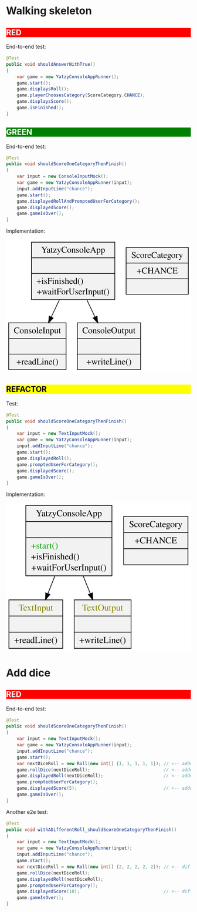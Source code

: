 # Walking skeleton

<h2 style="color: white; background: red">RED</h2>

End-to-end test:

```java
@Test
public void shouldAnswerWithTrue()
{
    var game = new YatzyConsoleAppRunner();
    game.start();
    game.displaysRoll();
    game.playerChoosesCategory(ScoreCategory.CHANCE);
    game.displaysScore();
    game.isFinished();
}
```

<h2 style="color: white; background: green">GREEN</h2>

End-to-end test:

```java
@Test
public void shouldScoreOneCategoryThenFinish()
{
    var input = new ConsoleInputMock();
    var game = new YatzyConsoleAppRunner(input);
    input.addInputLine("chance");
    game.start();
    game.displayedRollAndPromptedUserForCategory();
    game.displayedScore();
    game.gameIsOver();
}
```

Implementation:

![](./svg/walking_skeleton_green.svg)

<h2 style="color: black; background: yellow">REFACTOR</h2>

Test:

```java
@Test
public void shouldScoreOneCategoryThenFinish()
{
    var input = new TextInputMock();
    var game = new YatzyConsoleAppRunner(input);
    input.addInputLine("chance");
    game.start();
    game.displayedRoll();
    game.promptedUserForCategory();
    game.displayedScore();
    game.gameIsOver();
}
```

Implementation:

![](./svg/walking_skeleton_refactored_diff.svg)

# Add dice

<h2 style="color: white; background: red">RED</h2>

End-to-end test:

```java
@Test
public void shouldScoreOneCategoryThenFinish()
{
    var input = new TextInputMock();
    var game = new YatzyConsoleAppRunner(input);
    input.addInputLine("chance");
    game.start();
    var nextDiceRoll = new Roll(new int[] {1, 1, 1, 1, 1}); // <-- added
    game.rollDice(nextDiceRoll);                            // <-- added
    game.displayedRoll(nextDiceRoll);                       // <-- added
    game.promptedUserForCategory();
    game.displayedScore(5);                                 // <-- added expected score
    game.gameIsOver();
}
```

Another e2e test:

```java
@Test
public void withADifferentRoll_shouldScoreOneCategoryThenFinish()
{
    var input = new TextInputMock();
    var game = new YatzyConsoleAppRunner(input);
    input.addInputLine("chance");
    game.start();
    var nextDiceRoll = new Roll(new int[] {2, 2, 2, 2, 2}); // <-- different roll
    game.rollDice(nextDiceRoll);
    game.displayedRoll(nextDiceRoll);
    game.promptedUserForCategory();
    game.displayedScore(10);                                // <-- different expected score
    game.gameIsOver();
}
```